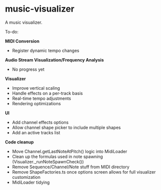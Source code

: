 # music-visualizer
A music visualizer.

To-do:

**MIDI Conversion**
* Register dynamic tempo changes

**Audio Stream Visualization/Frequency Analysis**
* No progress yet

**Visualizer**
* Improve vertical scaling
* Handle effects on a per-track basis
* Real-time tempo adjustments
* Rendering optimizations

**UI**
* Add channel effects options
* Allow channel shape picker to include multiple shapes
* Add an active tracks list

**Code cleanup**
* Move Channel.getLastNoteAtPitch() logic into MidiLoader
* Clean up the formulas used in note spawning (Visualizer._runNoteSpawnCheck())
* Remove Sequence/Channel/Note stuff from MIDI directory
* Remove ShapeFactories.ts once options screen allows for full visualizer customization
* MidiLoader tidying
